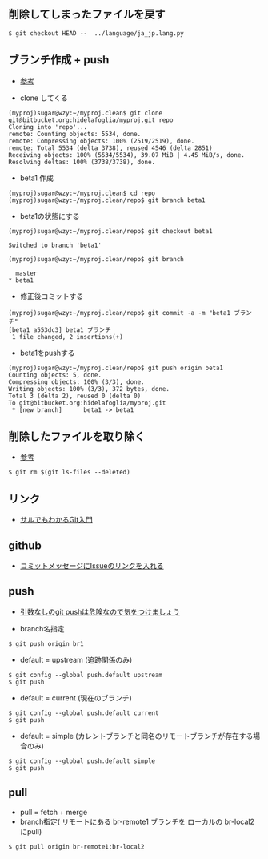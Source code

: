 ## 削除してしまったファイルを戻す

```
$ git checkout HEAD --  ../language/ja_jp.lang.py
```


## ブランチ作成 + push

- [参考](http://sessan.hatenablog.com/entry/2012/06/20/205036)

- clone してくる

```
(myproj)sugar@wzy:~/myproj.clean$ git clone git@bitbucket.org:hidelafoglia/myproj.git repo
Cloning into 'repo'...
remote: Counting objects: 5534, done.
remote: Compressing objects: 100% (2519/2519), done.
remote: Total 5534 (delta 3738), reused 4546 (delta 2851)
Receiving objects: 100% (5534/5534), 39.07 MiB | 4.45 MiB/s, done.
Resolving deltas: 100% (3738/3738), done.
```

- beta1 作成

```
(myproj)sugar@wzy:~/myproj.clean$ cd repo
(myproj)sugar@wzy:~/myproj.clean/repo$ git branch beta1
```

- beta1の状態にする

```
(myproj)sugar@wzy:~/myproj.clean/repo$ git checkout beta1

Switched to branch 'beta1'

(myproj)sugar@wzy:~/myproj.clean/repo$ git branch

  master
* beta1
```

- 修正後コミットする

```
(myproj)sugar@wzy:~/myproj.clean/repo$ git commit -a -m "beta1 ブランチ"
[beta1 a553dc3] beta1 ブランチ
 1 file changed, 2 insertions(+)
```

- beta1をpushする

```
(myproj)sugar@wzy:~/myproj.clean/repo$ git push origin beta1
Counting objects: 5, done.
Compressing objects: 100% (3/3), done.
Writing objects: 100% (3/3), 372 bytes, done.
Total 3 (delta 2), reused 0 (delta 0)
To git@bitbucket.org:hidelafoglia/myproj.git
 * [new branch]      beta1 -> beta1

```

## 削除したファイルを取り除く

- [参考](http://www.commandlinefu.com/commands/view/1246/git-remove-files-which-have-been-deleted)

```
$ git rm $(git ls-files --deleted)
```


## リンク

- [サルでもわかるGit入門](http://www.backlog.jp/git-guide/)


## github

- [コミットメッセージにIssueのリンクを入れる](https://stackoverflow.com/questions/1687262/link-to-github-issue-number-with-commit-message)


## push

- [引数なしのgit pushは危険なので気をつけましょう](http://dqn.sakusakutto.jp/2012/10/git_push.html)


- branch名指定

~~~
$ git push origin br1
~~~

- default = upstream (追跡関係のみ)

~~~
$ git config --global push.default upstream
$ git push
~~~

- default = current (現在のブランチ)

~~~
$ git config --global push.default current
$ git push
~~~

- default = simple (カレントブランチと同名のリモートブランチが存在する場合のみ)

~~~
$ git config --global push.default simple
$ git push
~~~

## pull

- pull = fetch + merge
- branch指定( リモートにある br-remote1 ブランチを ローカルの br-local2 にpull)

~~~
$ git pull origin br-remote1:br-local2
~~~